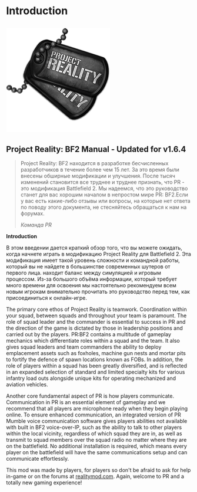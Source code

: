 # Introduction

## ![](../assets/PR_v1_Logo.png)

## **Project Reality: BF2 Manual - Updated for v1.6.4**

> Project Reality: BF2 находится в разработке бесчисленных разработчиков в течение более чем 15 лет. За это время были внесены обширные модификации и улучшения. После тысяч изменений становится все труднее и труднее признать, что PR - это модификация Battlefield 2. Мы надеемся, что это руководство станет для вас хорошим началом в непростом мире PR: BF2.Если у вас есть какие-либо отзывы или вопросы, на которые нет ответа по поводу этого документа, не стесняйтесь обращаться к нам на форумах.
>
> _Команда PR_

**Introduction**

В этом введении дается краткий обзор того, что вы можете ожидать, когда начнете играть в модификацию Project Reality для Battlefield 2. Эта модификация имеет такой уровень сложности и командной работы, который вы не найдете в большинстве современных шутеров от первого лица. находит баланс между симуляцией и игровым процессом. Из-за большого объёма информации, который требует много времени для освоения мы настоятельно рекомендуем всем новым игрокам внимательно прочитать это руководство перед тем, как присоединиться к онлайн-игре.

The primary core ethos of Project Reality is teamwork. Coordination within your squad, between squads and throughout your team is paramount. The role of squad leader and the commander is essential to success in PR and the direction of the game is dictated by those in leadership positions and carried out by the players. PR:BF2 contains a multitude of gameplay mechanics which differentiate roles within a squad and the team. It also gives squad leaders and team commanders the ability to deploy emplacement assets such as foxholes, machine gun nests and mortar pits to fortify the defence of spawn locations known as FOBs. In addition, the role of players within a squad has been greatly diversified, and is reflected in an expanded selection of standard and limited specialty kits for various infantry load outs alongside unique kits for operating mechanized and aviation vehicles.

Another core fundamental aspect of PR is how players communicate. Communication in PR is an essential element of gameplay and we recommend that all players are microphone ready when they begin playing online. To ensure enhanced communication, an integrated version of PR Mumble voice communication software gives players abilities not available with built in BF2 voice-over-IP, such as the ability to talk to other players within the local vicinity, regardless of which squad they are in, as well as transmit to squad members over the squad radio no matter where they are on the battlefield. No additional installation is required, which means every player on the battlefield will have the same communications setup and can communicate effortlessly.

This mod was made by players, for players so don't be afraid to ask for help in-game or on the forums at [realitymod.com](https://www.realitymod.com/forum/forumdisplay.php?f=27). Again, welcome to PR and a totally new gaming experience!

